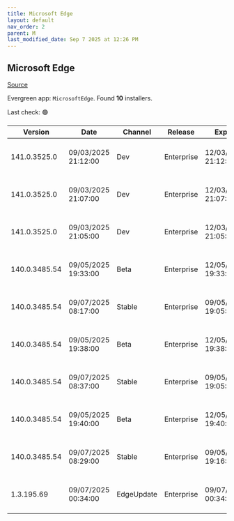 ```yaml
---
title: Microsoft Edge
layout: default
nav_order: 2
parent: M
last_modified_date: Sep 7 2025 at 12:26 PM
---
```


## Microsoft Edge

[Source](https://www.microsoft.com/edge)

Evergreen app: `MicrosoftEdge`. Found **10** installers.

Last check: 🟢

| Version       | Date                | Channel    | Release    | Expiry              | SHA256                                                           | Size   | Architecture | Type | URI                                                                                                                                                                                                                                                                                                                      |
| ------------- | ------------------- | ---------- | ---------- | ------------------- | ---------------------------------------------------------------- | ------ | ------------ | ---- | ------------------------------------------------------------------------------------------------------------------------------------------------------------------------------------------------------------------------------------------------------------------------------------------------------------------------ |
| 141.0.3525.0  | 09/03/2025 21:12:00 | Dev        | Enterprise | 12/03/2025 21:12:00 | 510F724C601C668064C02D6EC9A10FF19493903D1166ED1BFC7C4BB153129296 | 188.91 | arm64        | msi  | [https://msedge.sf.dl.delivery.mp.microsoft.com/filestreamingservice/files/f7b8d24a-d261-4927-bc46-2796f8b57f28/MicrosoftEdgeDevEnterpriseARM64.msi](https://msedge.sf.dl.delivery.mp.microsoft.com/filestreamingservice/files/f7b8d24a-d261-4927-bc46-2796f8b57f28/MicrosoftEdgeDevEnterpriseARM64.msi)                 |
| 141.0.3525.0  | 09/03/2025 21:07:00 | Dev        | Enterprise | 12/03/2025 21:07:00 | 50799672C184DE46D792A2D8A3B25E9A41B4230D19FF8FA8427A54A1973CAA2E | 184.55 | x64          | msi  | [https://msedge.sf.dl.delivery.mp.microsoft.com/filestreamingservice/files/2ae0ed62-04a4-41a5-b543-56b32ae17a06/MicrosoftEdgeDevEnterpriseX64.msi](https://msedge.sf.dl.delivery.mp.microsoft.com/filestreamingservice/files/2ae0ed62-04a4-41a5-b543-56b32ae17a06/MicrosoftEdgeDevEnterpriseX64.msi)                     |
| 141.0.3525.0  | 09/03/2025 21:05:00 | Dev        | Enterprise | 12/03/2025 21:05:00 | A1718C6B257729E8EF3933460B90368240F64C1044DB2A7450CD646E605F8BCA | 163.88 | x86          | msi  | [https://msedge.sf.dl.delivery.mp.microsoft.com/filestreamingservice/files/caf1fe7e-9bc9-4100-93c7-1842c9bd3953/MicrosoftEdgeDevEnterpriseX86.msi](https://msedge.sf.dl.delivery.mp.microsoft.com/filestreamingservice/files/caf1fe7e-9bc9-4100-93c7-1842c9bd3953/MicrosoftEdgeDevEnterpriseX86.msi)                     |
| 140.0.3485.54 | 09/05/2025 19:33:00 | Beta       | Enterprise | 12/05/2025 19:33:00 | 0DF89017F7BDE788A8A86EC42CFAA66DB275EFCF33C665EBC6B12179AECAE47A | 188.07 | arm64        | msi  | [https://msedge.sf.dl.delivery.mp.microsoft.com/filestreamingservice/files/1af5c25d-85ed-4744-ba9b-665f9d5fa63f/MicrosoftEdgeBetaEnterpriseARM64.msi](https://msedge.sf.dl.delivery.mp.microsoft.com/filestreamingservice/files/1af5c25d-85ed-4744-ba9b-665f9d5fa63f/MicrosoftEdgeBetaEnterpriseARM64.msi)               |
| 140.0.3485.54 | 09/07/2025 08:17:00 | Stable     | Enterprise | 09/05/2026 19:05:00 | 62B2F2155A81F95B41A04E85EB38870644A7B80466E7C4FA594F8A7959DD1D71 | 188.07 | arm64        | msi  | [https://msedge.sf.dl.delivery.mp.microsoft.com/filestreamingservice/files/3842a4b5-989d-4341-b57b-2bd810e5292a/MicrosoftEdgeEnterpriseARM64.msi](https://msedge.sf.dl.delivery.mp.microsoft.com/filestreamingservice/files/3842a4b5-989d-4341-b57b-2bd810e5292a/MicrosoftEdgeEnterpriseARM64.msi)                       |
| 140.0.3485.54 | 09/05/2025 19:38:00 | Beta       | Enterprise | 12/05/2025 19:38:00 | BFCC4EEFC00BCA5200EE7E02C97D9B0D0EB774B1969C587C7352A3534C0EBFB0 | 183.04 | x64          | msi  | [https://msedge.sf.dl.delivery.mp.microsoft.com/filestreamingservice/files/83f2365a-c585-4ba2-8937-7b2d3667d191/MicrosoftEdgeBetaEnterpriseX64.msi](https://msedge.sf.dl.delivery.mp.microsoft.com/filestreamingservice/files/83f2365a-c585-4ba2-8937-7b2d3667d191/MicrosoftEdgeBetaEnterpriseX64.msi)                   |
| 140.0.3485.54 | 09/07/2025 08:37:00 | Stable     | Enterprise | 09/05/2026 19:05:00 | 36B370DD79EE5C20E40980EC3CFE44B01EDD94B81E908B7D0411548A6FB27FD5 | 183.04 | x64          | msi  | [https://msedge.sf.dl.delivery.mp.microsoft.com/filestreamingservice/files/311f0c4f-89f0-415f-a56a-74060ca99bd0/MicrosoftEdgeEnterpriseX64.msi](https://msedge.sf.dl.delivery.mp.microsoft.com/filestreamingservice/files/311f0c4f-89f0-415f-a56a-74060ca99bd0/MicrosoftEdgeEnterpriseX64.msi)                           |
| 140.0.3485.54 | 09/05/2025 19:40:00 | Beta       | Enterprise | 12/05/2025 19:40:00 | 8CC0351FC9BBEAB0D266551BC3CF99734EED59EF6F251400D640A6611251169C | 163.18 | x86          | msi  | [https://msedge.sf.dl.delivery.mp.microsoft.com/filestreamingservice/files/3c06c934-4b7b-4c8c-bd6c-41aea66524ab/MicrosoftEdgeBetaEnterpriseX86.msi](https://msedge.sf.dl.delivery.mp.microsoft.com/filestreamingservice/files/3c06c934-4b7b-4c8c-bd6c-41aea66524ab/MicrosoftEdgeBetaEnterpriseX86.msi)                   |
| 140.0.3485.54 | 09/07/2025 08:29:00 | Stable     | Enterprise | 09/05/2026 19:16:00 | 3C68A69C8ECED6D361D72FDDEC7F9F699C2790A93FE6E3B32F8282C9934B4F62 | 163.18 | x86          | msi  | [https://msedge.sf.dl.delivery.mp.microsoft.com/filestreamingservice/files/4b00117c-a7d2-42eb-825a-8fb53239790a/MicrosoftEdgeEnterpriseX86.msi](https://msedge.sf.dl.delivery.mp.microsoft.com/filestreamingservice/files/4b00117c-a7d2-42eb-825a-8fb53239790a/MicrosoftEdgeEnterpriseX86.msi)                           |
| 1.3.195.69    | 09/07/2025 00:34:00 | EdgeUpdate | Enterprise | 09/07/2026 00:34:00 | 164639C304E81B946DFB567F0316C6585DCE40E47959952003F8083ADE65892F | 1.57   | x86          | exe  | [https://msedge.sf.dl.delivery.mp.microsoft.com/filestreamingservice/files/9de22b06-9ede-47b8-ac34-8d33d3cd7862/MicrosoftEdgeUpdateSetup_X86_1.3.195.69.exe](https://msedge.sf.dl.delivery.mp.microsoft.com/filestreamingservice/files/9de22b06-9ede-47b8-ac34-8d33d3cd7862/MicrosoftEdgeUpdateSetup_X86_1.3.195.69.exe) |
